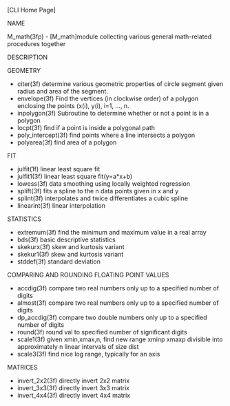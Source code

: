 [CLI Home Page]

NAME

M_math(3fp) - [M_math]module collecting various general math-related procedures together

DESCRIPTION

GEOMETRY

  * citer(3f) determine various geometric properties of circle segment given radius and area of the segment.
  * envelope(3f) Find the vertices (in clockwise order) of a polygon enclosing the points (x(i), y(i), i=1, ..., n.
  * inpolygon(3f) Subroutine to determine whether or not a point is in a polygon
  * locpt(3f) find if a point is inside a polygonal path
  * poly_intercept(3f) find points where a line intersects a polygon
  * polyarea(3f) find area of a polygon

FIT

  * julfit(1f) linear least square fit
  * julfit1(3f) linear least square fit(y=a*x+b)
  * lowess(3f) data smoothing using locally weighted regression
  * splift(3f) fits a spline to the n data points given in x and y
  * splint(3f) interpolates and twice differentiates a cubic spline
  * linearint(3f) linear interpolation

STATISTICS

  * extremum(3f) find the minimum and maximum value in a real array
  * bds(3f) basic descriptive statistics
  * skekurx(3f) skew and kurtosis variant
  * skekur1(3f) skew and kurtosis variant
  * stddef(3f) standard deviation

COMPARING AND ROUNDING FLOATING POINT VALUES

  * accdig(3f) compare two real numbers only up to a specified number of digits
  * almost(3f) compare two real numbers only up to a specified number of digits
  * dp_accdig(3f) compare two double numbers only up to a specified number of digits
  * round(3f) round val to specified number of significant digits
  * scale1(3f) given xmin,xmax,n, find new range xminp xmaxp divisible into approximately n linear intervals of size dist
  * scale3(3f) find nice log range, typically for an axis

MATRICES

  * invert_2x2(3f) directly invert 2x2 matrix
  * invert_3x3(3f) directly invert 3x3 matrix
  * invert_4x4(3f) directly invert 4x4 matrix

